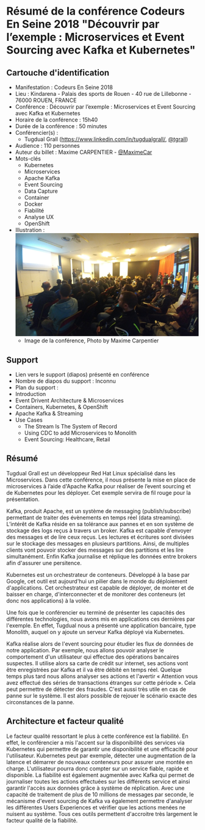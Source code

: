 # Résumé de la conférence Codeurs En Seine 2018 "Découvrir par l’exemple : Microservices et Event Sourcing avec Kafka et Kubernetes"

## Cartouche d'identification

 - Manifestation : Codeurs En Seine 2018
 - Lieu : Kindarena - Palais des sports de Rouen - 40 rue de Lillebonne - 76000 ROUEN, FRANCE
 - Conférence : Découvrir par l’exemple : Microservices et Event Sourcing avec Kafka et Kubernetes
 - Horaire de la conférence : 15h40
 - Durée de la conférence : 50 minutes
 - Conférencier(s) :
   - Tugdual Grall (https://www.linkedin.com/in/tugdualgrall/, [@tgrall](https://github.com/tgrall))
 - Audience : 110 personnes
 - Auteur du billet : Maxime CARPENTIER - [@MaximeCar](https://github.com/MaximeCar)
 - Mots-clés
   - Kubernetes
   - Microservices
   - Apache Kafka
   - Event Sourcing
   - Data Capture
   - Container
   - Docker
   - Fiabilité
   - Analyse UX
   - OpenShift
 - Illustration : ![Image de la conférence, Photo by Maxime Carpentier](img/IMG-CNF-CES-2018.jpg)
   - Image de la conférence, Photo by Maxime Carpentier

## Support
 - Lien vers le support (diapos) présenté en conférence
 - Nombre de diapos du support : Inconnu
 - Plan du support :
  - Introduction
  - Event Drivent Architecture & Microservices
  - Containers, Kubernetes, & OpenShift
  - Apache Kafka & Streaming
  - Use Cases
    - The Stream Is The System of Record
    - Using CDC to add Microservices to Monolith
    - Event Sourcing: Healthcare, Retail

## Résumé
Tugdual Grall est un développeur Red Hat Linux spécialisé dans les Microservices. Dans cette conférence, il nous présente la mise en place de microservices à l’aide d'Apache Kafka pour réaliser de l’event sourcing et de Kubernetes pour les déployer. Cet exemple servira de fil rouge pour la présentation.

Kafka, produit Apache, est un système de messaging (publish/subscribe) permettant de traiter des évènements en temps réel (data streaming). L’intérêt de Kafka réside en sa tolérance aux pannes et en son système de stockage des logs reçus à travers un broker. Kafka est capable d'envoyer des messages et de lire ceux reçus. Les lectures et écritures sont divisées sur le stockage des messages en plusieurs partitions. Ainsi, de multiples clients vont pouvoir stocker des messages sur des partitions et les lire simultanément. Enfin Kafka journalise et réplique les données entre brokers afin d'assurer une persitence.

Kubernetes est un orchestrateur de conteneurs. Développé à la base par Google, cet outil est aujourd'hui un pilier dans le monde du déploiement d'applications. Cet orchestrateur est capable de déployer, de monter et de baisser en charge, d'interconnecter et de monitorer des conteneurs (et donc nos applications) à la volée.

Une fois que le conférencier eu terminé de présenter les capacités des différentes technologies, nous avons mis en applications ces dernières par l'exemple.
En effet, Tugdual nous a présenté une application bancaire, type Monolith, auquel on y ajoute un serveur Kafka déployé via Kubernetes.

Kafka réalise alors de l'event sourcing pour étudier les flux de données de notre application.
Par exemple, nous allons pouvoir analyser le comportement d'un utilisateur qui effectue des opérations bancaires suspectes. Il utilise alors sa carte de crédit sur internet, ses actions vont être enregistrées par Kafka et il va être débité en temps réel. Quelque temps plus tard nous allons analyser ses actions et l'avertir « Attention vous avez effectué des séries de transactions étranges sur cette période ». Cela peut permettre de détecter des fraudes. C'est aussi très utile en cas de panne sur le système. Il est alors possible de rejouer le scénario exacte des circonstances de la panne.

## Architecture et facteur qualité
Le facteur qualité ressortant le plus à cette conférence est la fiabilité.
En effet, le conférencier a mis l'accent sur la disponibilité des services via Kubernetes qui permettre de garantir une disponibilité et une efficacité pour l'utilisateur. Kubernetes peut par exemple, détecter une augmentation de la latence et démarrer de nouveaux conteneurs pour assurer une montée en charge. L'utilisateur pourra donc compter sur un service fiable, rapide et disponible. La fiabilité est également augmentée avec Kafka qui permet de journaliser toutes les actions effectuées sur les différents service et ainsi garantir l'accès aux données grâce à système de réplication. Avec une capacité de traitement de plus de 10 millions de messages par seconde, le mécanisme d'event sourcing de Kafka va également permettre d'analyser les différentes Users Experiences et vérifier que les actions menées ne nuisent au système. Tous ces outils permettent d'accroitre très largement le facteur qualité de la fiabilité.
